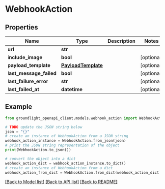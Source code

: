 # WebhookAction


## Properties

Name | Type | Description | Notes
------------ | ------------- | ------------- | -------------
**url** | **str** |  | 
**include_image** | **bool** |  | [optional] 
**payload_template** | [**PayloadTemplate**](PayloadTemplate.md) |  | [optional] 
**last_message_failed** | **bool** |  | [optional] 
**last_failure_error** | **str** |  | [optional] 
**last_failed_at** | **datetime** |  | [optional] 

## Example

```python
from groundlight_openapi_client.models.webhook_action import WebhookAction

# TODO update the JSON string below
json = "{}"
# create an instance of WebhookAction from a JSON string
webhook_action_instance = WebhookAction.from_json(json)
# print the JSON string representation of the object
print(WebhookAction.to_json())

# convert the object into a dict
webhook_action_dict = webhook_action_instance.to_dict()
# create an instance of WebhookAction from a dict
webhook_action_from_dict = WebhookAction.from_dict(webhook_action_dict)
```
[[Back to Model list]](../README.md#documentation-for-models) [[Back to API list]](../README.md#documentation-for-api-endpoints) [[Back to README]](../README.md)


